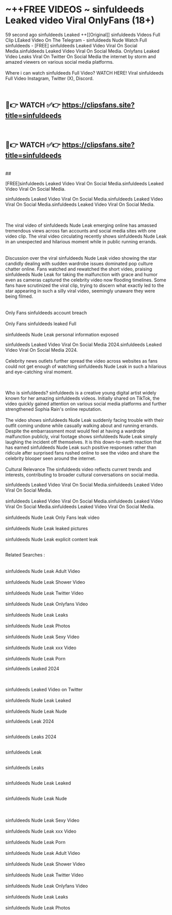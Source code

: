 # ~++FREE VIDEOS ~ sinfuldeeds Leaked video Viral OnlyFans (18+)<br>


59 second ago sinfuldeeds Leaked ++[[Original]] sinfuldeeds Videos Full Clip LEaked Video On The Telegram  - sinfuldeeds Nude  Watch Full sinfuldeeds - [FREE] sinfuldeeds Leaked Video Viral On Social Media.sinfuldeeds Leaked Video Viral On Social Media.   Onlyfans Leaked Video Leaks Viral On Twitter On Social Media the internet by storm and amazed viewers on various social media platforms. <br><br>
Where i can watch sinfuldeeds Full Video? WATCH HERE! Viral sinfuldeeds Full Video Instagram, Twitter (X), Discord. <br>


 <br>

##  🔴👉 WATCH ✅👉  <a href="https://clipsfans.site?title=sinfuldeeds&ref=git">https://clipsfans.site?title=sinfuldeeds</a> <br>
  <br>

##  🔴👉 WATCH ✅👉  <a href="https://clipsfans.site?title=sinfuldeeds&ref=git">https://clipsfans.site?title=sinfuldeeds</a> <br>
  <br>
  ##



[FREE]sinfuldeeds Leaked Video Viral On Social Media.sinfuldeeds Leaked Video Viral On Social Media. <br>

sinfuldeeds Leaked Video Viral On Social Media.sinfuldeeds Leaked Video Viral On Social Media.sinfuldeeds Leaked Video Viral On Social Media. <br>


  <br>

  <br>
The viral video of sinfuldeeds Nude Leak emerging online has amassed tremendous views across fan accounts and social media sites with one video clip. The viral video circulating recently shows sinfuldeeds Nude Leak in an unexpected and hilarious moment while in public running errands.<br>
<br>


<br>
Discussion over the viral sinfuldeeds Nude Leak video showing the star candidly dealing with sudden wardrobe issues dominated pop culture chatter online. Fans watched and rewatched the short video, praising sinfuldeeds Nude Leak for taking the malfunction with grace and humor even as cameras captured the celebrity video now flooding timelines. Some fans have scrutinized the viral clip, trying to discern what exactly led to the star appearing in such a silly viral video, seemingly unaware they were being filmed.<br>
<br>
<br> 
Only Fans sinfuldeeds account breach<br>
<br>
Only Fans sinfuldeeds leaked Full <br>
<br>
sinfuldeeds Nude Leak personal information exposed<br>

sinfuldeeds Leaked Video Viral On Social Media 2024.sinfuldeeds Leaked Video Viral On Social Media 2024. <br>
<br>
Celebrity news outlets further spread the video across websites as fans could not get enough of watching sinfuldeeds Nude Leak in such a hilarious and eye-catching viral moment.<br>
<br>

<br>
Who is sinfuldeeds? sinfuldeeds is a creative young digital artist widely known for her amazing sinfuldeeds videos. Initially shared on TikTok, the video quickly gained attention on various social media platforms and further strengthened Sophia Rain's online reputation.<br>
<br>
The video shows sinfuldeeds Nude Leak suddenly facing trouble with their outfit coming undone while casually walking about and running errands. Despite the embarrassment most would feel at having a wardrobe malfunction publicly, viral footage shows sinfuldeeds Nude Leak simply laughing the incident off themselves. It is this down-to-earth reaction that has earned sinfuldeeds Nude Leak such positive responses rather than ridicule after surprised fans rushed online to see the video and share the celebrity blooper seen around the internet.<br>
<br>
Cultural Relevance The sinfuldeeds video reflects current trends and interests, contributing to broader cultural conversations on social media.<br>

sinfuldeeds Leaked Video Viral On Social Media.sinfuldeeds Leaked Video Viral On Social Media.<br>
<br>
sinfuldeeds Leaked Video Viral On Social Media.sinfuldeeds Leaked Video Viral On Social Media.sinfuldeeds Leaked Video Viral On Social Media.<br>
<br>
sinfuldeeds Nude Leak Only Fans leak video<br>
<br>
sinfuldeeds Nude Leak leaked pictures<br>
<br>
sinfuldeeds Nude Leak explicit content leak<br>


<br>
Related Searches :<br>
<br>

<br>
sinfuldeeds Nude Leak Adult Video<br>
<br>
sinfuldeeds Nude Leak Shower Video<br>
<br>
sinfuldeeds Nude Leak Twitter Video<br>
<br>
sinfuldeeds Nude Leak Onlyfans Video<br>
<br>
sinfuldeeds Nude Leak Leaks<br>
<br>
sinfuldeeds Nude Leak Photos<br>

<br>
sinfuldeeds Nude Leak Sexy Video<br>
<br>
sinfuldeeds Nude Leak xxx Video<br>
<br>
sinfuldeeds Nude Leak Porn<br>

sinfuldeeds  Leaked 2024 <br> <br>
<br>

sinfuldeeds Leaked Video on Twitter <br>
<br>
sinfuldeeds Nude Leak Leaked<br>
<br>
sinfuldeeds Nude Leak Nude<br>


sinfuldeeds  Leak 2024 <br> <br>



sinfuldeeds  Leaks 2024 <br> <br>



 
sinfuldeeds  Leak<br> <br>



sinfuldeeds  Leaks<br> <br>


sinfuldeeds Nude Leak Leaked<br> <br>

sinfuldeeds Nude Leak Nude<br> <br>
<br> <br>
sinfuldeeds Nude Leak Sexy Video
<br> <br>
sinfuldeeds Nude Leak xxx Video
<br> <br>
sinfuldeeds Nude Leak Porn
<br> <br>
sinfuldeeds Nude Leak Adult Video
<br> <br>
sinfuldeeds Nude Leak Shower Video
<br> <br>
sinfuldeeds Nude Leak Twitter Video
<br> <br>
sinfuldeeds Nude Leak Onlyfans Video
<br> <br>
sinfuldeeds Nude Leak Leaks
<br> <br>
sinfuldeeds Nude Leak Photos






</p>




 



</p>










